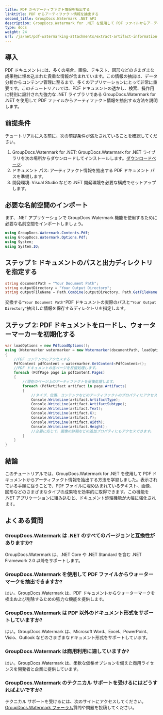 ```yaml
---
title: PDF からアーティファクト情報を抽出する
linktitle: PDF からアーティファクト情報を抽出する
second_title: GroupDocs.Watermark .NET API
description: GroupDocs.Watermark for .NET を使用して PDF ファイルからアーティファクト情報を抽出する方法を学びます。文書処理能力を強化します。
type: docs
weight: 24
url: /ja/net/pdf-watermarking-attachments/extract-artifact-information-pdf/
---
```

## 導入
PDF ドキュメントには、多くの場合、画像、テキスト、図形などのさまざまな成果物に埋め込まれた貴重な情報が含まれています。この情報の抽出は、データ分析からコンテンツ管理に至るまで、多くのアプリケーションにとって非常に重要です。このチュートリアルでは、PDF ドキュメントの透かし、検索、操作用に特別に設計された強力な .NET ライブラリである GroupDocs.Watermark for .NET を使用して PDF ファイルからアーティファクト情報を抽出する方法を説明します。
## 前提条件
チュートリアルに入る前に、次の前提条件が満たされていることを確認してください。
1.  GroupDocs.Watermark for .NET: GroupDocs.Watermark for .NET ライブラリを次の場所からダウンロードしてインストールします。[ダウンロードページ](https://releases.groupdocs.com/Watermark/net/).
2. ドキュメント パス: アーティファクト情報を抽出する PDF ドキュメント パスを準備します。
3. 開発環境: Visual Studio などの .NET 開発環境を必要な構成でセットアップします。

## 必要な名前空間のインポート
まず、.NET アプリケーションで GroupDocs.Watermark 機能を使用するために必要な名前空間をインポートしましょう。
```csharp
using GroupDocs.Watermark.Contents.Pdf;
using GroupDocs.Watermark.Options.Pdf;
using System;
using System.IO;
```
## ステップ 1: ドキュメントのパスと出力ディレクトリを指定する
```csharp
string documentPath = "Your Document Path";
string outputDirectory = "Your Output Directory";
string outputFileName = Path.Combine(outputDirectory, Path.GetFileName(documentPath));
```
交換する`"Your Document Path"`PDF ドキュメントの実際のパスと`"Your Output Directory"`抽出した情報を保存するディレクトリを指定します。
## ステップ 2: PDF ドキュメントをロードし、ウォーターマーカーを初期化する
```csharp
var loadOptions = new PdfLoadOptions();
using (Watermarker watermarker = new Watermarker(documentPath, loadOptions))
{
    //PDF コンテンツにアクセスする
    PdfContent pdfContent = watermarker.GetContent<PdfContent>();
    //PDF ドキュメントの各ページを反復処理します。
    foreach (PdfPage page in pdfContent.Pages)
    {
        //現在のページ上のアーティファクトを反復処理します。
        foreach (PdfArtifact artifact in page.Artifacts)
        {
            //タイプ、位置、コンテンツなどのアーティファクトのプロパティにアクセスする
            Console.WriteLine(artifact.ArtifactType);
            Console.WriteLine(artifact.ArtifactSubtype);
            Console.WriteLine(artifact.Text);
            Console.WriteLine(artifact.X);
            Console.WriteLine(artifact.Y);
            Console.WriteLine(artifact.Width);
            Console.WriteLine(artifact.Height);
            //必要に応じて、画像の詳細などの追加プロパティにもアクセスできます。
        }
    }
}
```

## 結論
このチュートリアルでは、GroupDocs.Watermark for .NET を使用して PDF ドキュメントからアーティファクト情報を抽出する方法を学習しました。表示されている手順に従うことで、PDF ファイルに埋め込まれているテキスト、画像、図形などのさまざまなタイプの成果物を効率的に取得できます。この機能を .NET アプリケーションに組み込むと、ドキュメント処理機能が大幅に強化されます。
## よくある質問
### GroupDocs.Watermark は .NET のすべてのバージョンと互換性がありますか?
GroupDocs.Watermark は、.NET Core や .NET Standard を含む .NET Framework 2.0 以降をサポートします。
### GroupDocs.Watermark を使用して PDF ファイルからウォーターマークを抽出できますか?
はい。GroupDocs.Watermark は、PDF ドキュメントからウォーターマークを検出および削除するための強力な機能を提供します。
### GroupDocs.Watermark は PDF 以外のドキュメント形式をサポートしていますか?
はい。GroupDocs.Watermark は、Microsoft Word、Excel、PowerPoint、Visio、Outlook などのさまざまなドキュメント形式をサポートしています。
### GroupDocs.Watermark は商用利用に適していますか?
はい。GroupDocs.Watermark は、柔軟な価格オプションを備えた商用ライセンスを開発者と企業に提供しています。
### GroupDocs.Watermark のテクニカル サポートを受けるにはどうすればよいですか?
テクニカル サポートを受けるには、次のサイトにアクセスしてください。[GroupDocs.Watermark フォーラム](https://forum.groupdocs.com/c/watermark/19)質問や問題を投稿してください。